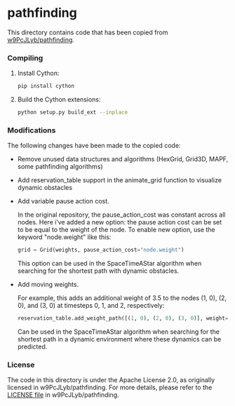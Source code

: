 # pathfinding

This directory contains code that has been copied from [w9PcJLyb/pathfinding](https://github.com/w9PcJLyb/pathfinding).

### Compiling

1. Install Cython:
    ```bash
    pip install cython
    ```

2. Build the Cython extensions:
    ```bash
    python setup.py build_ext --inplace
    ```

### Modifications
The following changes have been made to the copied code:

- Remove unused data structures and algorithms (HexGrid, Grid3D, MAPF, some pathfinding algorithms)
- Add reservation_table support in the animate_grid function to visualize dynamic obstacles
- Add variable pause action cost.

    In the original repository, the pause_action_cost was constant across all nodes.
Here i’ve added a new option: the pause action cost can be set to be equal to the weight of the node.
To enable new option, use the keyword "node.weight" like this:

    ```python
    grid = Grid(weights, pause_action_cost="node.weight")
    ```

    This option can be used in the SpaceTimeAStar algorithm when searching for the shortest path with dynamic obstacles.

- Add moving weights.

    For example, this adds an additional weight of 3.5 to the nodes (1, 0), (2, 0), and (3, 0) at timesteps 0, 1, and 2, respectively:

    ```python
    reservation_table.add_weight_path([(1, 0), (2, 0), (3, 0)], weight=3.5)
    ```

    Сan be used in the SpaceTimeAStar algorithm when searching for the shortest path in a dynamic environment where these dynamics can be predicted.

### License
The code in this directory is under the Apache License 2.0, as originally licensed in w9PcJLyb/pathfinding.
For more details, please refer to the [LICENSE file](https://github.com/w9PcJLyb/pathfinding/blob/main/LICENSE) in w9PcJLyb/pathfinding.
